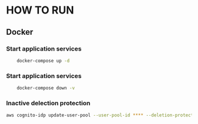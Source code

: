 # HOW TO RUN

## Docker

### Start application services

~~~bash
    docker-compose up -d
~~~

### Start application services

~~~bash
    docker-compose down -v
~~~

### Inactive delection protection

~~~bash
aws cognito-idp update-user-pool --user-pool-id **** --deletion-protection INACTIVE --auto-verified-attributes email
~~~
